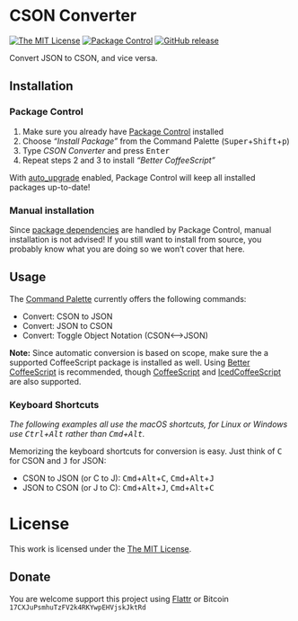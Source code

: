 # CSON Converter

[![The MIT License](https://img.shields.io/badge/license-MIT-orange.svg?style=flat-square)](http://opensource.org/licenses/MIT)
[![Package Control](https://packagecontrol.herokuapp.com/downloads/CSON%20Converter.svg?style=flat-square)](https://packagecontrol.io/packages/CSON%20Converter)
[![GitHub release](https://img.shields.io/github/release/idleberg/sublime-cson-converter.svg?style=flat-square)](https://github.com/idleberg/sublime-cson-converter/releases)

Convert JSON to CSON, and vice versa.

## Installation

### Package Control

1. Make sure you already have [Package Control](https://packagecontrol.io/) installed
2. Choose *“Install Package”* from the Command Palette (<kbd>Super</kbd>+<kbd>Shift</kbd>+<kbd>p</kbd>)
3. Type *CSON Converter* and press <kbd>Enter</kbd>
4. Repeat steps 2 and 3 to install *“Better CoffeeScript”*

With [auto_upgrade](http://wbond.net/sublime_packages/package_control/settings/) enabled, Package Control will keep all installed packages up-to-date!

### Manual installation

Since [package dependencies](https://packagecontrol.io/docs/dependencies) are handled by Package Control, manual installation is not advised! If you still want to install from source, you probably know what you are doing so we won’t cover that here.

## Usage

The [Command Palette](http://docs.sublimetext.info/en/latest/reference/command_palette.html) currently offers the following commands:

* Convert: CSON to JSON
* Convert: JSON to CSON
* Convert: Toggle Object Notation (CSON&#x27F7;JSON)

**Note:** Since automatic conversion is based on scope, make sure the a supported CoffeeScript package is installed as well. Using [Better CoffeeScript](https://packagecontrol.io/packages/Better%20CoffeeScript) is recommended, though [CoffeeScript](https://packagecontrol.io/packages/CoffeeScript) and [IcedCoffeeScript](https://packagecontrol.io/packages/IcedCoffeeScript) are also supported.

### Keyboard Shortcuts

*The following examples all use the macOS shortcuts, for Linux or Windows use <kbd>Ctrl</kbd>+<kbd>Alt</kbd> rather than <kbd>Cmd</kbd>+<kbd>Alt</kbd>.*

Memorizing the keyboard shortcuts for conversion is easy. Just think of <kbd>C</kbd> for CSON and <kbd>J</kbd> for JSON:

* CSON to JSON (or C to J): <kbd>Cmd</kbd>+<kbd>Alt</kbd>+<kbd>C</kbd>, <kbd>Cmd</kbd>+<kbd>Alt</kbd>+<kbd>J</kbd>
* JSON to CSON (or J to C): <kbd>Cmd</kbd>+<kbd>Alt</kbd>+<kbd>J</kbd>, <kbd>Cmd</kbd>+<kbd>Alt</kbd>+<kbd>C</kbd>

# License

This work is licensed under the [The MIT License](LICENSE).

## Donate

You are welcome support this project using [Flattr](https://flattr.com/submit/auto?user_id=idleberg&url=https://github.com/idleberg/sublime-cson-converter) or Bitcoin `17CXJuPsmhuTzFV2k4RKYwpEHVjskJktRd`
